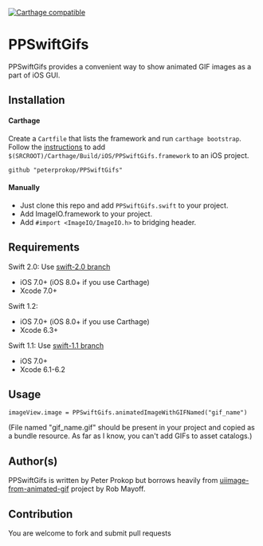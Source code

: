 [![Carthage compatible](https://img.shields.io/badge/Carthage-compatible-4BC51D.svg?style=flat)](https://github.com/Carthage/Carthage)

# PPSwiftGifs

PPSwiftGifs provides a convenient way to show animated GIF images as a part of iOS GUI.

## Installation

#### Carthage
Create a `Cartfile` that lists the framework and run `carthage bootstrap`. Follow the [instructions](https://github.com/Carthage/Carthage#if-youre-building-for-ios) to add `$(SRCROOT)/Carthage/Build/iOS/PPSwiftGifs.framework` to an iOS project.

```
github "peterprokop/PPSwiftGifs"
```
#### Manually

* Just clone this repo and add ```PPSwiftGifs.swift``` to your project.
* Add ImageIO.framework to your project.
* Add ```#import <ImageIO/ImageIO.h>``` to bridging header.

## Requirements

Swift 2.0:
Use [swift-2.0 branch](https://github.com/peterprokop/PPSwiftGifs/tree/swift-2.0)
- iOS 7.0+ (iOS 8.0+ if you use Carthage)
- Xcode 7.0+

Swift 1.2:
- iOS 7.0+ (iOS 8.0+ if you use Carthage)
- Xcode 6.3+

Swift 1.1:
Use [swift-1.1 branch](https://github.com/peterprokop/PPSwiftGifs/tree/swift-1.1)
- iOS 7.0+
- Xcode 6.1-6.2

## Usage

```
imageView.image = PPSwiftGifs.animatedImageWithGIFNamed("gif_name")
```

(File named "gif_name.gif" should be present in your project and copied as a bundle resource.
As far as I know, you can't add GIFs to asset catalogs.)

## Author(s)

PPSwiftGifs is written by Peter Prokop but borrows heavily from 
[uiimage-from-animated-gif](https://github.com/mayoff/uiimage-from-animated-gif)
project by Rob Mayoff.

## Contribution

You are welcome to fork and submit pull requests
